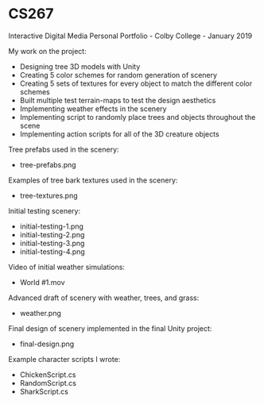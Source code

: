 # CS267
Interactive Digital Media Personal Portfolio - Colby College - January 2019

My work on the project:
- Designing tree 3D models with Unity
- Creating 5 color schemes for random generation of scenery
- Creating 5 sets of textures for every object to match the different color schemes
- Built multiple test terrain-maps to test the design aesthetics
- Implementing weather effects in the scenery
- Implementing script to randomly place trees and objects throughout the scene
- Implementing action scripts for all of the 3D creature objects
 
Tree prefabs used in the scenery:
- tree-prefabs.png

Examples of tree bark textures used in the scenery:
- tree-textures.png
 
Initial testing scenery:
- initial-testing-1.png
- initial-testing-2.png
- initial-testing-3.png
- initial-testing-4.png
 
Video of initial weather simulations:
- World #1.mov
 
Advanced draft of scenery with weather, trees, and grass:
- weather.png
 
Final design of scenery implemented in the final Unity project:
- final-design.png
 
Example character scripts I wrote:
- ChickenScript.cs
- RandomScript.cs
- SharkScript.cs
